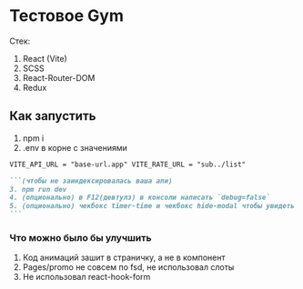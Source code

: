 # Тестовое Gym

Стек:

1. React (Vite)
2. SCSS
3. React-Router-DOM
4. Redux

## Как запустить

1. npm i
2. .env в корне с значениями

````md
VITE_API_URL = "base-url.app" VITE_RATE_URL = "sub../list"

```(чтобы не заиндексировалась ваша апи)
3. npm run dev
4. (опционально) в F12(девтулз) в консоли написать `debug=false`
5. (опционально) чекбокс timer-time и чекбокс hide-modal чтобы увидеть анимацию
```
````

### Что можно было бы улучшить

1. Код анимаций зашит в страничку, а не в компонент
2. Pages/promo не совсем по fsd, не использовал слоты
3. Не использовал react-hook-form
